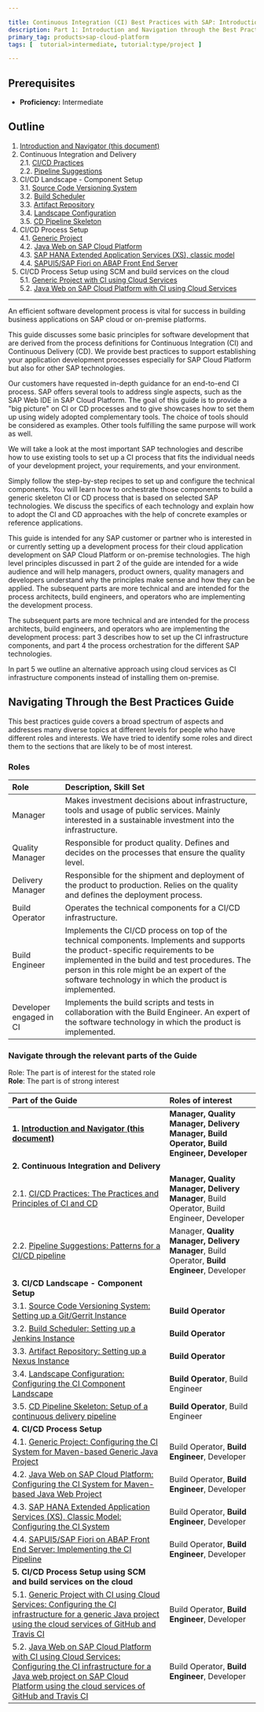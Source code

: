 ```yaml
---

title: Continuous Integration (CI) Best Practices with SAP: Introduction and Navigator
description: Part 1: Introduction and Navigation through the Best Practices Guide
primary_tag: products>sap-cloud-platform
tags: [  tutorial>intermediate, tutorial:type/project ]

---
```


## Prerequisites  
 - **Proficiency:** Intermediate

## Outline

1. [Introduction and Navigator (this document)](http://www.sap.com/developer/tutorials/ci-best-practices-intro.html)  
2. Continuous Integration and Delivery  
2.1. [CI/CD Practices](http://www.sap.com/developer/tutorials/ci-best-practices-ci-cd.html)  
2.2. [Pipeline Suggestions](http://www.sap.com/developer/tutorials/ci-best-practices-pipelines.html)  
3. CI/CD Landscape - Component Setup  
3.1. [Source Code Versioning System](http://www.sap.com/developer/tutorials/ci-best-practices-scm.html)  
3.2. [Build Scheduler](http://www.sap.com/developer/tutorials/ci-best-practices-build.html)  
3.3. [Artifact Repository](http://www.sap.com/developer/tutorials/ci-best-practices-artifacts.html)  
3.4. [Landscape Configuration](http://www.sap.com/developer/tutorials/ci-best-practices-landscape.html)  
3.5. [CD Pipeline Skeleton](http://www.sap.com/developer/tutorials/ci-best-practices-pipeline-skeleton.html)  
4. CI/CD Process Setup  
4.1. [Generic Project](http://www.sap.com/developer/tutorials/ci-best-practices-generic.html)  
4.2. [Java Web on SAP Cloud Platform](http://www.sap.com/developer/tutorials/ci-best-practices-java-hcp.html)  
4.3. [SAP HANA Extended Application Services (XS), classic model](http://www.sap.com/developer/tutorials/ci-best-practices-xsc.html)  
4.4. [SAPUI5/SAP Fiori on ABAP Front End Server](http://www.sap.com/developer/tutorials/ci-best-practices-fiori-abap.html)  
5. CI/CD Process Setup using SCM and build services on the cloud  
5.1. [Generic Project with CI using Cloud Services](http://www.sap.com/developer/tutorials/ci-best-practices-generic-cloud.html)  
5.2. [Java Web on SAP Cloud Platform with CI using Cloud Services](http://www.sap.com/developer/tutorials/ci-best-practices-java-hcp-cloud.html)  

---


An efficient software development process is vital for success in building business applications on SAP cloud or on-premise platforms.

This guide discusses some basic principles for software development that are derived from the process definitions for Continuous Integration (CI) and Continuous Delivery (CD). We provide best practices to support establishing your application development processes especially for SAP Cloud Platform but also for other SAP technologies.

Our customers have requested in-depth guidance for an end-to-end CI process. SAP offers several tools to address single aspects, such as the SAP Web IDE in SAP Cloud Platform. The goal of this guide is to provide a "big picture" on CI or CD processes and to give showcases how to set them up using widely adopted complementary tools. The choice of tools should be considered as examples. Other tools fulfilling the same purpose will work as well.

We will take a look at the most important SAP technologies and describe how to use existing tools to set up a CI process that fits the individual needs of your development project, your requirements, and your environment.

Simply follow the step-by-step recipes to set up and configure the technical components. You will learn how to orchestrate those components to build a generic skeleton CI or CD process that is based on selected SAP technologies. We discuss the specifics of each technology and explain how to adopt the CI and CD approaches with the help of concrete examples or reference applications.

This guide is intended for any SAP customer or partner who is interested in or currently setting up a development process for their cloud application development on SAP Cloud Platform or on-premise technologies. The high level principles discussed in part 2 of the guide are intended for a wide audience and will help managers, product owners, quality managers and developers understand why the principles make sense and how they can be applied. The subsequent parts are more technical and are intended for the process architects, build engineers, and operators who are implementing the development process.

The subsequent parts are more technical and are intended for the process architects, build engineers, and operators who are implementing the development process: part 3 describes how to set up the CI infrastructure components, and part 4 the process orchestration for the different SAP technologies.

In part 5 we outline an alternative approach using cloud services as CI infrastructure components instead of installing them on-premise.  


## Navigating Through the Best Practices Guide

This best practices guide covers a broad spectrum of aspects and addresses many diverse topics at different levels for people who have different roles and interests. We have tried to identify some roles and direct them to the sections that are likely to be of most interest.

### Roles

Role                      | Description, Skill Set
:------------------------ | :----------------------------------------------------------------
Manager                   | Makes investment decisions about infrastructure, tools and usage of public services. Mainly interested in a sustainable investment into the infrastructure.
Quality Manager           | Responsible for product quality. Defines and decides on the processes that ensure the quality level.
Delivery Manager          | Responsible for the shipment and deployment of the product to production. Relies on the quality and defines the deployment process.
Build Operator            | Operates the technical components for a CI/CD infrastructure.
Build Engineer            | Implements the CI/CD process on top of the technical components. Implements and supports the product-specific requirements to be implemented in the build and test procedures. The person in this role might be an expert of the software technology in which the product is implemented. 
Developer engaged in CI   | Implements the build scripts and tests in collaboration with the Build Engineer. An expert of the software technology in which the product is implemented.

### Navigate through the relevant parts of the Guide

Role: The part is of interest for the stated role  
**Role**: The part is of strong interest  

Part of the Guide      | Roles of interest
:--------------------- | :----------------
**1. [Introduction and Navigator (this document)](http://www.sap.com/developer/tutorials/ci-best-practices-intro.html)** | **Manager, Quality Manager, Delivery Manager, Build Operator, Build Engineer, Developer**
**2. Continuous Integration and Delivery** | 
2.1. [CI/CD Practices: The Practices and Principles of CI and CD](http://www.sap.com/developer/tutorials/ci-best-practices-ci-cd.html)   | **Manager, Quality Manager, Delivery Manager**, Build Operator, Build Engineer, Developer
2.2. [Pipeline Suggestions: Patterns for a CI/CD pipeline](http://www.sap.com/developer/tutorials/ci-best-practices-pipelines.html)   | Manager, **Quality Manager, Delivery Manager**, Build Operator, **Build Engineer**, Developer
**3. CI/CD Landscape - Component Setup**   | 
3.1. [Source Code Versioning System: Setting up a Git/Gerrit Instance](http://www.sap.com/developer/tutorials/ci-best-practices-scm.html)     | **Build Operator**
3.2. [Build Scheduler: Setting up a Jenkins Instance](http://www.sap.com/developer/tutorials/ci-best-practices-build.html)       | **Build Operator**
3.3. [Artifact Repository: Setting up a Nexus Instance](http://www.sap.com/developer/tutorials/ci-best-practices-artifacts.html)       | **Build Operator**
3.4. [Landscape Configuration: Configuring the CI Component Landscape](http://www.sap.com/developer/tutorials/ci-best-practices-landscape.html)       | **Build Operator**, Build Engineer
3.5. [CD Pipeline Skeleton: Setup of a continuous delivery pipeline](http://www.sap.com/developer/tutorials/ci-best-practices-pipeline-skeleton.html)       | **Build Operator**, Build Engineer
**4. CI/CD Process Setup**                | 
4.1. [Generic Project: Configuring the CI System for Maven-based Generic Java Project](http://www.sap.com/developer/tutorials/ci-best-practices-generic.html)                 | Build Operator, **Build Engineer**, Developer
4.2. [Java Web on SAP Cloud Platform: Configuring the CI System for Maven-based Java Web Project](http://www.sap.com/developer/tutorials/ci-best-practices-java-hcp.html) | Build Operator, **Build Engineer**, Developer
4.3. [SAP HANA Extended Application Services (XS), Classic Model: Configuring the CI System](http://www.sap.com/developer/tutorials/ci-best-practices-xsc.html) | Build Operator, **Build Engineer**, Developer
4.4. [SAPUI5/SAP Fiori on ABAP Front End Server: Implementing the CI Pipeline](http://www.sap.com/developer/tutorials/ci-best-practices-fiori-abap.html) | Build Operator, **Build Engineer**, Developer
**5. CI/CD Process Setup using SCM and build services on the cloud**  | 
5.1. [Generic Project with CI using Cloud Services: Configuring the CI infrastructure for a generic Java project using the cloud services of GitHub and Travis CI](http://www.sap.com/developer/tutorials/ci-best-practices-generic-cloud.html) | Build Operator, **Build Engineer**, Developer
5.2. [Java Web on SAP Cloud Platform with CI using Cloud Services: Configuring the CI infrastructure for a Java web project on SAP Cloud Platform using the cloud services of GitHub and Travis CI](http://www.sap.com/developer/tutorials/ci-best-practices-java-hcp-cloud.html) | Build Operator, **Build Engineer**, Developer
